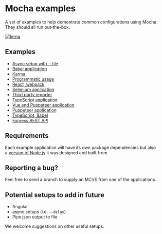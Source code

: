 # Mocha examples

A set of examples to help demontrate common configurations using Mocha. They should all run out-the-box.

[![lerna](https://img.shields.io/badge/maintained%20with-lerna-cc00ff.svg)](https://lerna.js.org/)


## Examples

* [Async setup with --file](async-setup-with-file/)
* [Babel application](babel/)
* [Karma](karma/)
* [Programmatic usage](programmatic-usage/)
* [React, webpack](react-webpack)
* [Selenium application](selenium/)
* [Third party reporter](third-party-reporter/)
* [TypeScript application](typescript/)
* [Vue and Puppeteer application](vue-puppeteer/)
* [Puppeteer application](puppeteer/)
* [TypeScript, Babel](typescript-babel/)
* [Express REST API](express-rest-api/)

## Requirements

Each example application will have its own package dependencies but also a [version of Node.js](https://docs.npmjs.com/files/package.json#engines) it was designed and built from.

## Reporting a bug?

Feel free to send a branch to supply an MCVE from one of the applications.

## Potential setups to add in future

- Angular
- async setups (i.e. `--delay`)
- Pipe json output to file

We welcome suggestions on other useful setups.
